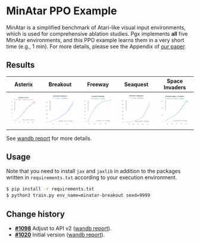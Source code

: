 # MinAtar PPO Example

MinAtar is a simplified benchmark of Atari-like visual input environments, which is used for comprehensive ablation studies.
Pgx implements **all** five MinAtar environments, and this PPO example learns them in a very short time (e.g., 1 min).
For more details, please see the Appendix of [our paper](https://arxiv.org/abs/2303.17503).

## Results

|Asterix|Breakout|Freeway|Seaquest|Space Invaders|
|:---:|:---:|:---:|:---:|:---:|
|<img src="assets/asterix.png" width="200px">|<img src="assets/breakout.png" width="200px">|<img src="assets/freeway.png" width="200px">|<img src="assets/seaquest.png" width="200px">|<img src="assets/space_invaders.png" width="200px">|

See [wandb report](https://api.wandb.ai/links/sotetsuk/kvd3fzge) for more details.

## Usage

Note that you need to install `jax` and `jaxlib` in addition to the packages written in `requirements.txt` according to your execution environment.

```sh
$ pip install -r requirements.txt
$ python3 train.py env_name=minatar-breakout seed=9999
```

## Change history

- **[#1098](https://github.com/sotetsuk/pgx/pull/1098)** Adjust to API v2 ([wandb report](https://api.wandb.ai/links/sotetsuk/1j4a32aq)).
- **[#1020](https://github.com/sotetsuk/pgx/pull/1020)** Initial version ([wandb report](https://api.wandb.ai/links/sotetsuk/kvd3fzge)).
